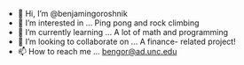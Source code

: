 - 👋 Hi, I’m @benjamingoroshnik
- 👀 I’m interested in ... Ping pong and rock climbing
- 🌱 I’m currently learning ... A lot of math and programming 
- 💞️ I’m looking to collaborate on ... A finance- related project!
- 📫 How to reach me ... bengor@ad.unc.edu

<!---
bengorosh/bengorosh is a ✨ special ✨ repository because its `README.md` (this file) appears on your GitHub profile.
You can click the Preview link to take a look at your changes.
--->
